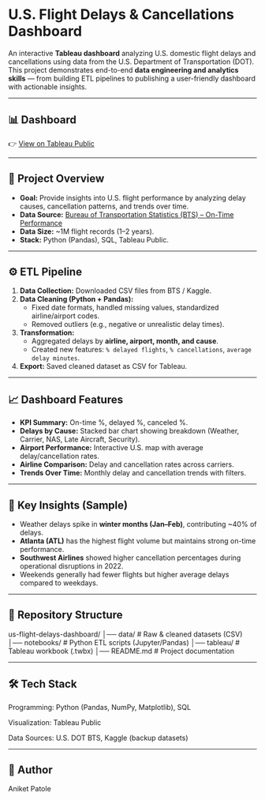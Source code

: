 # U.S. Flight Delays & Cancellations Dashboard  

An interactive **Tableau dashboard** analyzing U.S. domestic flight delays and cancellations using data from the U.S. Department of Transportation (DOT). This project demonstrates end-to-end **data engineering and analytics skills** — from building ETL pipelines to publishing a user-friendly dashboard with actionable insights.  

---

## 📊 Dashboard  
👉 [View on Tableau Public]([https://public.tableau.com/](https://public.tableau.com/app/profile/aniket.patole/viz/FlightDelayAnalysis_17586928563890/FlightDelayDashboard))  

---

## 📂 Project Overview  
- **Goal:** Provide insights into U.S. flight performance by analyzing delay causes, cancellation patterns, and trends over time.  
- **Data Source:** [Bureau of Transportation Statistics (BTS) – On-Time Performance](https://www.transtats.bts.gov/OT_Delay/OT_DelayCause1.asp)  
- **Data Size:** ~1M flight records (1–2 years).  
- **Stack:** Python (Pandas), SQL, Tableau Public.  

---

## ⚙️ ETL Pipeline  
1. **Data Collection:** Downloaded CSV files from BTS / Kaggle.  
2. **Data Cleaning (Python + Pandas):**  
   - Fixed date formats, handled missing values, standardized airline/airport codes.  
   - Removed outliers (e.g., negative or unrealistic delay times).  
3. **Transformation:**  
   - Aggregated delays by **airline, airport, month, and cause**.  
   - Created new features: `% delayed flights`, `% cancellations`, `average delay minutes`.  
4. **Export:** Saved cleaned dataset as CSV for Tableau.  

---

## 📈 Dashboard Features  
- **KPI Summary:** On-time %, delayed %, canceled %.  
- **Delays by Cause:** Stacked bar chart showing breakdown (Weather, Carrier, NAS, Late Aircraft, Security).  
- **Airport Performance:** Interactive U.S. map with average delay/cancellation rates.  
- **Airline Comparison:** Delay and cancellation rates across carriers.  
- **Trends Over Time:** Monthly delay and cancellation trends with filters.  

---

## 🔑 Key Insights (Sample)  
- Weather delays spike in **winter months (Jan–Feb)**, contributing ~40% of delays.  
- **Atlanta (ATL)** has the highest flight volume but maintains strong on-time performance.  
- **Southwest Airlines** showed higher cancellation percentages during operational disruptions in 2022.  
- Weekends generally had fewer flights but higher average delays compared to weekdays.  

---

## 📁 Repository Structure  
us-flight-delays-dashboard/
│── data/ # Raw & cleaned datasets (CSV)
│── notebooks/ # Python ETL scripts (Jupyter/Pandas)
│── tableau/ # Tableau workbook (.twbx)
│── README.md # Project documentation


---

## 🛠 Tech Stack

Programming: Python (Pandas, NumPy, Matplotlib), SQL

Visualization: Tableau Public

Data Sources: U.S. DOT BTS, Kaggle (backup datasets)

---
## 👤 Author

Aniket Patole
